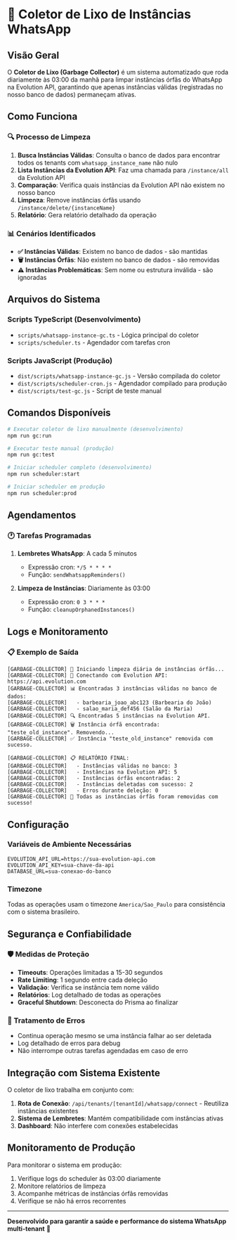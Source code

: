 # 🧹 Coletor de Lixo de Instâncias WhatsApp

## Visão Geral

O **Coletor de Lixo (Garbage Collector)** é um sistema automatizado que roda diariamente às 03:00 da manhã para limpar instâncias órfãs do WhatsApp na Evolution API, garantindo que apenas instâncias válidas (registradas no nosso banco de dados) permaneçam ativas.

## Como Funciona

### 🔍 Processo de Limpeza

1. **Busca Instâncias Válidas**: Consulta o banco de dados para encontrar todos os tenants com `whatsapp_instance_name` não nulo
2. **Lista Instâncias da Evolution API**: Faz uma chamada para `/instance/all` da Evolution API
3. **Comparação**: Verifica quais instâncias da Evolution API não existem no nosso banco
4. **Limpeza**: Remove instâncias órfãs usando `/instance/delete/{instanceName}`
5. **Relatório**: Gera relatório detalhado da operação

### 📊 Cenários Identificados

- **✅ Instâncias Válidas**: Existem no banco de dados - são mantidas
- **🗑️ Instâncias Órfãs**: Não existem no banco de dados - são removidas
- **⚠️ Instâncias Problemáticas**: Sem nome ou estrutura inválida - são ignoradas

## Arquivos do Sistema

### Scripts TypeScript (Desenvolvimento)
- `scripts/whatsapp-instance-gc.ts` - Lógica principal do coletor
- `scripts/scheduler.ts` - Agendador com tarefas cron

### Scripts JavaScript (Produção)
- `dist/scripts/whatsapp-instance-gc.js` - Versão compilada do coletor
- `dist/scripts/scheduler-cron.js` - Agendador compilado para produção
- `dist/scripts/test-gc.js` - Script de teste manual

## Comandos Disponíveis

```bash
# Executar coletor de lixo manualmente (desenvolvimento)
npm run gc:run

# Executar teste manual (produção)
npm run gc:test

# Iniciar scheduler completo (desenvolvimento)
npm run scheduler:start

# Iniciar scheduler em produção
npm run scheduler:prod
```

## Agendamentos

### 🕐 Tarefas Programadas

1. **Lembretes WhatsApp**: A cada 5 minutos
   - Expressão cron: `*/5 * * * *`
   - Função: `sendWhatsappReminders()`

2. **Limpeza de Instâncias**: Diariamente às 03:00
   - Expressão cron: `0 3 * * *`
   - Função: `cleanupOrphanedInstances()`

## Logs e Monitoramento

### 📋 Exemplo de Saída

```
[GARBAGE-COLLECTOR] 🧹 Iniciando limpeza diária de instâncias órfãs...
[GARBAGE-COLLECTOR] 🔗 Conectando com Evolution API: https://api.evolution.com
[GARBAGE-COLLECTOR] 📊 Encontradas 3 instâncias válidas no banco de dados:
[GARBAGE-COLLECTOR]   - barbearia_joao_abc123 (Barbearia do João)
[GARBAGE-COLLECTOR]   - salao_maria_def456 (Salão da Maria)
[GARBAGE-COLLECTOR] 🔍 Encontradas 5 instâncias na Evolution API.
[GARBAGE-COLLECTOR] 🗑️ Instância órfã encontrada: "teste_old_instance". Removendo...
[GARBAGE-COLLECTOR] ✅ Instância "teste_old_instance" removida com sucesso.

[GARBAGE-COLLECTOR] 📋 RELATÓRIO FINAL:
[GARBAGE-COLLECTOR]   - Instâncias válidas no banco: 3
[GARBAGE-COLLECTOR]   - Instâncias na Evolution API: 5
[GARBAGE-COLLECTOR]   - Instâncias órfãs encontradas: 2
[GARBAGE-COLLECTOR]   - Instâncias deletadas com sucesso: 2
[GARBAGE-COLLECTOR]   - Erros durante deleção: 0
[GARBAGE-COLLECTOR] 🎉 Todas as instâncias órfãs foram removidas com sucesso!
```

## Configuração

### Variáveis de Ambiente Necessárias

```env
EVOLUTION_API_URL=https://sua-evolution-api.com
EVOLUTION_API_KEY=sua-chave-da-api
DATABASE_URL=sua-conexao-do-banco
```

### Timezone

Todas as operações usam o timezone `America/Sao_Paulo` para consistência com o sistema brasileiro.

## Segurança e Confiabilidade

### 🛡️ Medidas de Proteção

- **Timeouts**: Operações limitadas a 15-30 segundos
- **Rate Limiting**: 1 segundo entre cada deleção
- **Validação**: Verifica se instância tem nome válido
- **Relatórios**: Log detalhado de todas as operações
- **Graceful Shutdown**: Desconecta do Prisma ao finalizar

### 🚨 Tratamento de Erros

- Continua operação mesmo se uma instância falhar ao ser deletada
- Log detalhado de erros para debug
- Não interrompe outras tarefas agendadas em caso de erro

## Integração com Sistema Existente

O coletor de lixo trabalha em conjunto com:

1. **Rota de Conexão**: `/api/tenants/[tenantId]/whatsapp/connect` - Reutiliza instâncias existentes
2. **Sistema de Lembretes**: Mantém compatibilidade com instâncias ativas
3. **Dashboard**: Não interfere com conexões estabelecidas

## Monitoramento de Produção

Para monitorar o sistema em produção:

1. Verifique logs do scheduler às 03:00 diariamente
2. Monitore relatórios de limpeza
3. Acompanhe métricas de instâncias órfãs removidas
4. Verifique se não há erros recorrentes

---

**Desenvolvido para garantir a saúde e performance do sistema WhatsApp multi-tenant** 🚀
